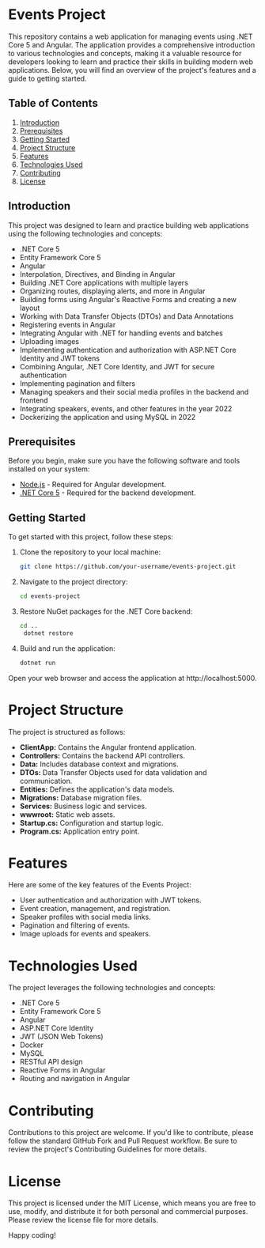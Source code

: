 # Events Project

This repository contains a web application for managing events using .NET Core 5 and Angular. The application provides a comprehensive introduction to various technologies and concepts, making it a valuable resource for developers looking to learn and practice their skills in building modern web applications. Below, you will find an overview of the project's features and a guide to getting started.

## Table of Contents

1. [Introduction](#introduction)
2. [Prerequisites](#prerequisites)
3. [Getting Started](#getting-started)
4. [Project Structure](#project-structure)
5. [Features](#features)
6. [Technologies Used](#technologies-used)
7. [Contributing](#contributing)
8. [License](#license)

## Introduction

This project was designed to learn and practice building web applications using the following technologies and concepts:

- .NET Core 5
- Entity Framework Core 5
- Angular
- Interpolation, Directives, and Binding in Angular
- Building .NET Core applications with multiple layers
- Organizing routes, displaying alerts, and more in Angular
- Building forms using Angular's Reactive Forms and creating a new layout
- Working with Data Transfer Objects (DTOs) and Data Annotations
- Registering events in Angular
- Integrating Angular with .NET for handling events and batches
- Uploading images
- Implementing authentication and authorization with ASP.NET Core Identity and JWT tokens
- Combining Angular, .NET Core Identity, and JWT for secure authentication
- Implementing pagination and filters
- Managing speakers and their social media profiles in the backend and frontend
- Integrating speakers, events, and other features in the year 2022
- Dockerizing the application and using MySQL in 2022

## Prerequisites

Before you begin, make sure you have the following software and tools installed on your system:

- [Node.js](https://nodejs.org/) - Required for Angular development.
- [.NET Core 5](https://dotnet.microsoft.com/download/dotnet/5.0) - Required for the backend development.

## Getting Started

To get started with this project, follow these steps:

1. Clone the repository to your local machine:

   ```bash
   git clone https://github.com/your-username/events-project.git

2. Navigate to the project directory:

   ```bash
   cd events-project

3. Restore NuGet packages for the .NET Core backend:

   ```bash
   cd ..
    dotnet restore

4. Build and run the application:

   ```bash
   dotnet run


Open your web browser and access the application at http://localhost:5000.


# Project Structure

The project is structured as follows:

- **ClientApp:** Contains the Angular frontend application.
- **Controllers:** Contains the backend API controllers.
- **Data:** Includes database context and migrations.
- **DTOs:** Data Transfer Objects used for data validation and communication.
- **Entities:** Defines the application's data models.
- **Migrations:** Database migration files.
- **Services:** Business logic and services.
- **wwwroot:** Static web assets.
- **Startup.cs:** Configuration and startup logic.
- **Program.cs:** Application entry point.

# Features

Here are some of the key features of the Events Project:

- User authentication and authorization with JWT tokens.
- Event creation, management, and registration.
- Speaker profiles with social media links.
- Pagination and filtering of events.
- Image uploads for events and speakers.

# Technologies Used

The project leverages the following technologies and concepts:

- .NET Core 5
- Entity Framework Core 5
- Angular
- ASP.NET Core Identity
- JWT (JSON Web Tokens)
- Docker
- MySQL
- RESTful API design
- Reactive Forms in Angular
- Routing and navigation in Angular

# Contributing

Contributions to this project are welcome. If you'd like to contribute, please follow the standard GitHub Fork and Pull Request workflow. Be sure to review the project's Contributing Guidelines for more details.

# License

This project is licensed under the MIT License, which means you are free to use, modify, and distribute it for both personal and commercial purposes. Please review the license file for more details.

Happy coding!

